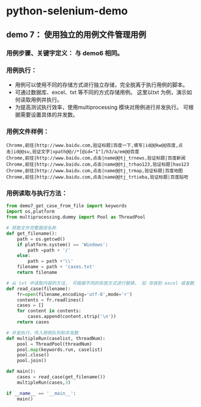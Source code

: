 # python-selenium-demo

## demo 7： 使用独立的用例文件管理用例

### 用例步骤、关键字定义： 与 demo6 相同。

### 用例执行：
- 用例可以使用不同的存储方式进行独立存储，完全脱离于执行用例的脚本。
- 可通过数据库、excel、txt 等不同的方式存储用例。 这里以txt 为例，演示如何读取用例并执行。
- 为提高测试执行效率，使用multiprocessing 模块对用例进行并发执行。 可根据需要设置具体的并发数。

### 用例文件样例：
```
Chrome,前往|http://www.baidu.com,验证标题|百度一下,填写|id@@kw@@百度,点击|id@@su,验证文字|xpath@@//*[@id="1"]/h3/a/em@@百度
Chrome,前往|http://www.baidu.com,点击|name@@tj_trnews,验证标题|百度新闻
Chrome,前往|http://www.baidu.com,点击|name@@tj_trhao123,验证标题|hao123
Chrome,前往|http://www.baidu.com,点击|name@@tj_trmap,验证标题|百度地图
Chrome,前往|http://www.baidu.com,点击|name@@tj_trtieba,验证标题|百度贴吧
```

### 用例读取与执行方法：

```python
from demo7_get_case_from_file import keywords
import os,platform
from multiprocessing.dummy import Pool as ThreadPool

# 获取文件完整路径名称
def get_filename():
    path = os.getcwd()
    if platform.system() == 'Windows':
        path =path + '/'
    else:
        path = path +'\\'
    filename = path + 'cases.txt'
    return filename

# 从 txt 中读取内容的方法， 可根据不同的存放方式进行替换， 如 存放到 excel 或者数据库，则替换为对应的读取方法
def read_case(filename):
    fr=open(filename,encoding='utf-8',mode='r')
    contents = fr.readlines()
    cases = []
    for content in contents:
        cases.append(content.strip('\n'))
    return cases

# 并发执行，传入用例队列和并发数
def multipleRun(caselist, threadNum):
    pool = ThreadPool(threadNum)
    pool.map(keywords.run, caselist)
    pool.close()
    pool.join()

def main():
    cases = read_case(get_filename())
    multipleRun(cases,3)

if __name__ == '__main__':
    main()

```